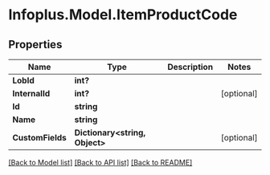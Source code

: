 # Infoplus.Model.ItemProductCode
## Properties

Name | Type | Description | Notes
------------ | ------------- | ------------- | -------------
**LobId** | **int?** |  | 
**InternalId** | **int?** |  | [optional] 
**Id** | **string** |  | 
**Name** | **string** |  | 
**CustomFields** | **Dictionary&lt;string, Object&gt;** |  | [optional] 

[[Back to Model list]](../README.md#documentation-for-models) [[Back to API list]](../README.md#documentation-for-api-endpoints) [[Back to README]](../README.md)

